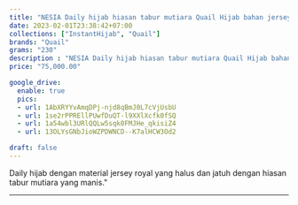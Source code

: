 ```yaml
---
title: "NESIA Daily hijab hiasan tabur mutiara Quail Hijab bahan jersey royal"
date: 2023-02-01T23:38:42+07:00
collections: ["InstantHijab", "Quail"]
brands: "Quail"
grams: "230"
description : "NESIA Daily hijab hiasan tabur mutiara Quail Hijab bahan jersey royal"
price: "75,000.00"

google_drive:
  enable: true
  pics:
  - url: 1AbXRYYvAmqDPj-njd8qBmJ0L7cVjUsbU
  - url: 1se2rPPREllPUwfDuQT-l9XXlXcfk0fSQ
  - url: 1a54wbl3URlQQLw5sqk0FMJHe_qkisiZ4
  - url: 13OLYsGNbJioWZPDWNCD--K7alHCW3Od2

draft: false
---
```


Daily hijab dengan material jersey royal yang halus dan jatuh dengan hiasan tabur mutiara yang manis."

----------    
 
